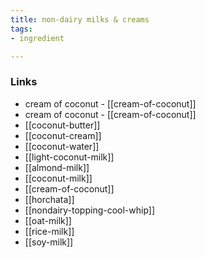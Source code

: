 ```yaml
---
title: non-dairy milks & creams
tags:
- ingredient

---
```



### Links

* cream of coconut - [[cream-of-coconut]]
* cream of coconut - [[cream-of-coconut]]
* [[coconut-butter]]
* [[coconut-cream]]
* [[coconut-water]]
* [[light-coconut-milk]]
* [[almond-milk]]
* [[coconut-milk]]
* [[cream-of-coconut]]
* [[horchata]]
* [[nondairy-topping-cool-whip]]
* [[oat-milk]]
* [[rice-milk]]
* [[soy-milk]]
